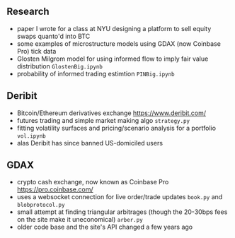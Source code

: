 ## Research
- paper I wrote for a class at NYU designing a platform to sell equity swaps quanto'd into BTC  
- some examples of microstructure models using GDAX (now Coinbase Pro) tick data
- Glosten Milgrom model for using informed flow to imply fair value distribution <code>GlostenBig.ipynb</code>
- probability of informed trading estimtion <code>PINBig.ipynb</code>

## Deribit
- Bitcoin/Ethereum derivatives exchange https://www.deribit.com/
- futures trading and simple market making algo <code>strategy.py</code>
- fitting volatility surfaces and pricing/scenario analysis for a portfolio <code>vol.ipynb</code>
- alas Deribit has since banned US-domiciled users

## GDAX
- crypto cash exchange, now known as Coinbase Pro https://pro.coinbase.com/
- uses a websocket connection for live order/trade updates <code>book.py</code> and <code>blobprotocol.py</code>
- small attempt at finding triangular arbitrages (though the 20-30bps fees on the site make it uneconomical) <code>arber.py</code>
- older code base and the site's API changed a few years ago


